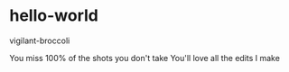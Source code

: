 # hello-world
vigilant-broccoli

You miss 100% of the shots you don't take
You'll love all the edits I make

